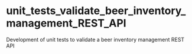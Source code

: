# unit_tests_validate_beer_inventory_management_REST_API
Development of unit tests to validate a beer inventory management REST API
